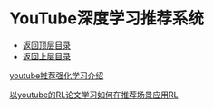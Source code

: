 # YouTube深度学习推荐系统

* [返回顶层目录](../../../SUMMARY.md)
* [返回上层目录](../industry-application.md)



[youtube推荐强化学习介绍](http://d0evi1.com/youtube-recommend4/)

[以youtube的RL论文学习如何在推荐场景应用RL](https://zhuanlan.zhihu.com/p/77494496)





















